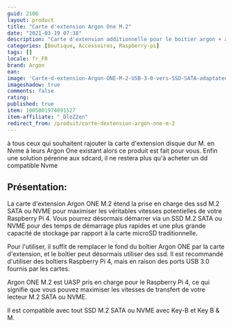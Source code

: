 ```yaml
---
guid: 2106
layout: product 
title: "Carte d'extension Argon One M.2"
date: "2021-03-19 07:38"
description: "Carte d'extension additionnelle pour le boitier argon + afin de pouvoir intégrer un disque dur NVME"
categories: [Boutique, Accessoires, Raspberry-pi]
tags: []
locale: fr_FR
brand: Argon
ean: 
image: 'Carte-d-extension-Argon-ONE-M-2-USB-3-0-vers-SSD-SATA-adaptateur-NVME.jpg'
imageshadow: true
comments: false
rating:  
published: true
item: 1005001974091527
item-affiliate: "_DloZ2en"
redirect_from: /produit/carte-dextension-argon-one-m-2
---
```


à tous ceux qui souhaitent rajouter la carte d'extension disque dur M. en Nvme à leurs Argon One existant alors ce produit est fait pour vous. Enfin une solution pérenne aux sdcard, il ne restera plus qu'à acheter un dd compatible Nvme

## Présentation:

La carte d'extension Argon ONE M.2 étend la prise en charge des ssd M.2 SATA ou NVME pour maximiser les véritables vitesses potentielles de votre Raspberry Pi 4. Vous pourrez désormais démarrer via un SSD M.2 SATA ou NVME pour des temps de démarrage plus rapides et une plus grande capacité de stockage par rapport à la carte microSD traditionnelle.

Pour l'utiliser, il suffit de remplacer le fond du boîtier Argon ONE par la carte d'extension, et le boîtier peut désormais utiliser des ssd. Il est recommandé d'utiliser des boîtiers Raspberry Pi 4, mais en raison des ports USB 3.0 fournis par les cartes.

Argon ONE M.2 est UASP pris en charge pour le Raspberry Pi 4, ce qui signifie que vous pouvez maximiser les vitesses de transfert de votre lecteur M.2 SATA ou NVME.

Il est compatible avec tout SSD M.2 SATA ou NVME avec Key-B et Key B & M.
